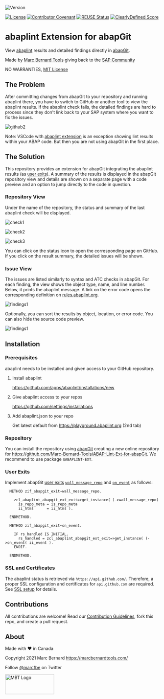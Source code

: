 ![Version](https://img.shields.io/endpoint?url=https://shield.abap.space/version-shield-json/github/Marc-Bernard-Tools/ABAP-Lint-Ext-for-abapGit/src/zif_abaplint_abapgit_ext.intf.abap/c_version&label=Version&color=blue)

[![License](https://img.shields.io/github/license/Marc-Bernard-Tools/ABAP-Lint-Ext-for-abapGit?label=License&color=green)](LICENSE)
[![Contributor Covenant](https://img.shields.io/badge/Contributor%20Covenant-2.1-4baaaa.svg?color=green)](CODE_OF_CONDUCT.md)
[![REUSE Status](https://api.reuse.software/badge/github.com/Marc-Bernard-Tools/ABAP-Lint-Ext-for-abapGit)](https://api.reuse.software/info/github.com/Marc-Bernard-Tools/ABAP-Lint-Ext-for-abapGit)
[![ClearlyDefined Score](https://img.shields.io/clearlydefined/score/git/github/marc-bernard-tools/abap-lint-ext-for-abapgit/e7046746c18809e14f129c1644b2c2bf537e58ac?label=ClearlyDefined%20Score)](https://clearlydefined.io/definitions/git/github/marc-bernard-tools/abap-lint-ext-for-abapgit/e7046746c18809e14f129c1644b2c2bf537e58ac)

# abaplint Extension for abapGit

View [abaplint](https://abaplint.org/) results and detailed findings directly in [abapGit](https://github.com/abapGit/abapGit). 

Made by [Marc Bernard Tools](https://marcbernardtools.com/) giving back to the [SAP Community](https://community.sap.com/)

NO WARRANTIES, [MIT License](LICENSE)

## The Problem

After committing changes from abapGit to your repository and running abaplint there, you have to switch to GitHub or another tool to view the abaplint results. If the abaplint check fails, the detailed findings are hard to process since they don't link back to your SAP system where you want to fix the issues.

![github2](img/github_2.png)

Note: VSCode with [abaplint extension](https://marketplace.visualstudio.com/items?itemName=larshp.vscode-abaplint) is an exception showing lint results within your ABAP code. But then you are not using abapGit in the first place.

## The Solution

This repository provides an extension for abapGit integrating the abaplint results (as [user exits](https://docs.abapgit.org/ref-exits.html)). A summary of the results is displayed in the abapGit repository view and details are shown on a separate page with a code preview and an option to jump directly to the code in question. 

### Repository View

Under the name of the repository, the status and summary of the last abaplint check will be displayed. 

![check1](img/check_success.png)

![check2](img/check_in_progress.png)

![check3](img/check_failure.png)

You can click on the status icon to open the corresponding page on GitHub. If you click on the result summary, the detailed issues will be shown.

### Issue View

The issues are listed similarly to syntax and ATC checks in abapGit. For each finding, the view shows the object type, name, and line number. Below, it prints the abaplint message. A link on the error code opens the corresponding definition on [rules.abaplint.org](https://rules.abaplint.org/). 

![findings1](img/findings_error_1.png)

Optionally, you can sort the results by object, location, or error code. You can also hide the source code preview.

![findings1](img/findings_error_2.png)

## Installation

### Prerequisites

abaplint needs to be installed and given access to your GitHub repository.

1. Install abaplint

   https://github.com/apps/abaplint/installations/new

2. Give abaplint access to your repos 

   https://github.com/settings/installations

3. Add abaplint.json to your repo

   Get latest default from https://playground.abaplint.org (2nd tab)

### Repository

You can install the repository using [abapGit](https://github.com/abapGit/abapGit) creating a new online repository for https://github.com/Marc-Bernard-Tools/ABAP-Lint-Ext-for-abapGit. We recommend to use package `$ABAPLINT-EXT`.

### User Exits

Implement abapGit [user exits](https://docs.abapgit.org/ref-exits.html) [`wall_message_repo`](https://docs.abapgit.org/ref-exits.html#wall_message_repo) and [`on_event`](https://docs.abapgit.org/ref-exits.html#on_event) as follows:

```abap
  METHOD zif_abapgit_exit~wall_message_repo.

    zcl_abaplint_abapgit_ext_exit=>get_instance( )->wall_message_repo(
      is_repo_meta = is_repo_meta
      ii_html      = ii_html ).

  ENDMETHOD.
```

```abap
  METHOD zif_abapgit_exit~on_event.

    IF rs_handled IS INITIAL.
      rs_handled = zcl_abaplint_abapgit_ext_exit=>get_instance( )->on_event( ii_event ).
    ENDIF.

  ENDMETHOD.
```

### SSL and Certificates

The abaplint status is retrieved via `https://api.github.com/`. Therefore, a proper SSL configuration and certificates for `api.github.com` are required. See [SSL setup](https://docs.abapgit.org/guide-ssl-setup.html) for details.

## Contributions

All contributions are welcome! Read our [Contribution Guidelines](CONTRIBUTING.md), fork this repo, and create a pull request.

## About

Made with :heart: in Canada

Copyright 2021 Marc Bernard <https://marcbernardtools.com/>

Follow [@marcfbe](https://twitter.com/marcfbe) on Twitter

<p><a href="https://marcbernardtools.com/"><img width="160" height="65" src="https://marcbernardtools.com/info/MBT_Logo_640x250_on_Gray.png" alt="MBT Logo"></a></p>
